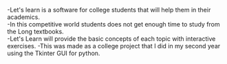 -Let's learn is a software for college students that will help them in their academics.  
-In this competitive world students does not get enough time to study from the Long textbooks.  
-Let's Learn will provide the basic concepts of each topic with interactive exercises.
-This was made as a college project that I did in my second year using the Tkinter GUI for python.
